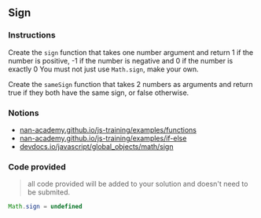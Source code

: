 ## Sign

### Instructions

Create the `sign` function that takes one number argument
and return 1 if the number is positive, -1 if the number is negative
and 0 if the number is exactly 0
You must not just use `Math.sign`, make your own.

Create the `sameSign` function that takes 2 numbers as arguments and return true
if they both have the same sign, or false otherwise.


### Notions

- [nan-academy.github.io/js-training/examples/functions](https://nan-academy.github.io/js-training/examples/functions.js)
- [nan-academy.github.io/js-training/examples/if-else](https://nan-academy.github.io/js-training/examples/if-else.js)
- [devdocs.io/javascript/global_objects/math/sign](https://devdocs.io/javascript/global_objects/math/sign)


### Code provided

> all code provided will be added to your solution and doesn't need to be submited.

```js
Math.sign = undefined
```
